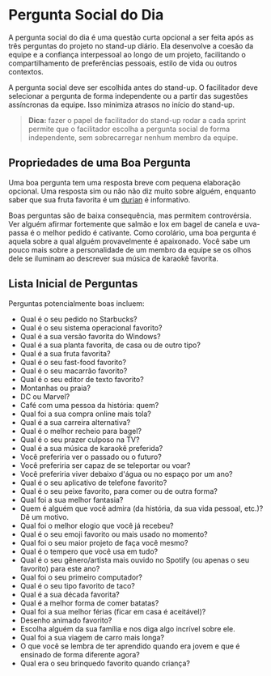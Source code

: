 # Pergunta Social do Dia

A pergunta social do dia é uma questão curta opcional a ser feita após as três perguntas do projeto no stand-up diário. Ela desenvolve a coesão da equipe e a confiança interpessoal ao longo de um projeto, facilitando o compartilhamento de preferências pessoais, estilo de vida ou outros contextos.

A pergunta social deve ser escolhida antes do stand-up. O facilitador deve selecionar a pergunta de forma independente ou a partir das sugestões assíncronas da equipe. Isso minimiza atrasos no início do stand-up.

> **Dica:** fazer o papel de facilitador do stand-up rodar a cada sprint permite que o facilitador escolha a pergunta social de forma independente, sem sobrecarregar nenhum membro da equipe.

## Propriedades de uma Boa Pergunta

Uma boa pergunta tem uma resposta breve com pequena elaboração opcional. Uma resposta sim ou não não diz muito sobre alguém, enquanto saber que sua fruta favorita é um [durian](https://pt.wikipedia.org/wiki/Durian) é informativo.

Boas perguntas são de baixa consequência, mas permitem controvérsia. Ver alguém afirmar fortemente que salmão e lox em bagel de canela e uva-passa é o melhor pedido é cativante. Como corolário, uma boa pergunta é aquela sobre a qual alguém provavelmente é apaixonado. Você sabe um pouco mais sobre a personalidade de um membro da equipe se os olhos dele se iluminam ao descrever sua música de karaokê favorita.

## Lista Inicial de Perguntas

Perguntas potencialmente boas incluem:

- Qual é o seu pedido no Starbucks?
- Qual é o seu sistema operacional favorito?
- Qual é a sua versão favorita do Windows?
- Qual é a sua planta favorita, de casa ou de outro tipo?
- Qual é a sua fruta favorita?
- Qual é o seu fast-food favorito?
- Qual é o seu macarrão favorito?
- Qual é o seu editor de texto favorito?
- Montanhas ou praia?
- DC ou Marvel?
- Café com uma pessoa da história: quem?
- Qual foi a sua compra online mais tola?
- Qual é a sua carreira alternativa?
- Qual é o melhor recheio para bagel?
- Qual é o seu prazer culposo na TV?
- Qual é a sua música de karaokê preferida?
- Você preferiria ver o passado ou o futuro?
- Você preferiria ser capaz de se teleportar ou voar?
- Você preferiria viver debaixo d'água ou no espaço por um ano?
- Qual é o seu aplicativo de telefone favorito?
- Qual é o seu peixe favorito, para comer ou de outra forma?
- Qual foi a sua melhor fantasia?
- Quem é alguém que você admira (da história, da sua vida pessoal, etc.)? Dê um motivo.
- Qual foi o melhor elogio que você já recebeu?
- Qual é o seu emoji favorito ou mais usado no momento?
- Qual foi o seu maior projeto de faça você mesmo?
- Qual é o tempero que você usa em tudo?
- Qual é o seu gênero/artista mais ouvido no Spotify (ou apenas o seu favorito) para este ano?
- Qual foi o seu primeiro computador?
- Qual é o seu tipo favorito de taco?
- Qual é a sua década favorita?
- Qual é a melhor forma de comer batatas?
- Qual foi a sua melhor férias (ficar em casa é aceitável)?
- Desenho animado favorito?
- Escolha alguém da sua família e nos diga algo incrível sobre ele.
- Qual foi a sua viagem de carro mais longa?
- O que você se lembra de ter aprendido quando era jovem e que é ensinado de forma diferente agora?
- Qual era o seu brinquedo favorito quando criança?
